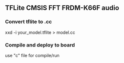 ## TFLite CMSIS FFT FRDM-K66F  audio

### Convert tflite to .cc
xxd -i your_model.tflite > model.cc


### Compile  and deploy to board

use "c" file for compile/run
